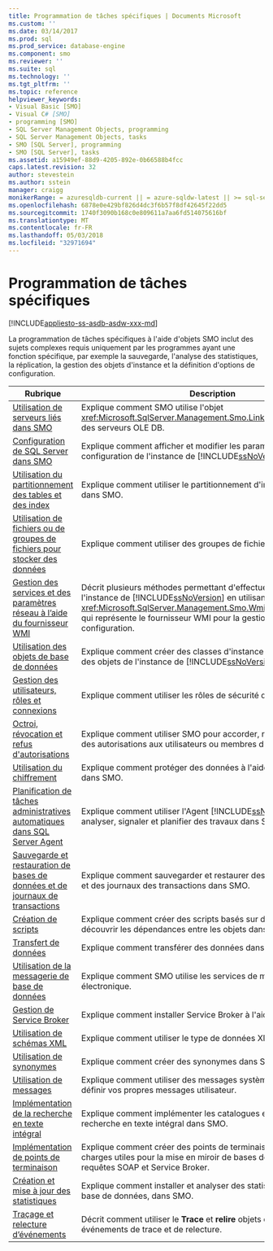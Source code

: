 ```yaml
---
title: Programmation de tâches spécifiques | Documents Microsoft
ms.custom: ''
ms.date: 03/14/2017
ms.prod: sql
ms.prod_service: database-engine
ms.component: smo
ms.reviewer: ''
ms.suite: sql
ms.technology: ''
ms.tgt_pltfrm: ''
ms.topic: reference
helpviewer_keywords:
- Visual Basic [SMO]
- Visual C# [SMO]
- programming [SMO]
- SQL Server Management Objects, programming
- SQL Server Management Objects, tasks
- SMO [SQL Server], programming
- SMO [SQL Server], tasks
ms.assetid: a15949ef-88d9-4205-892e-0b66588b4fcc
caps.latest.revision: 32
author: stevestein
ms.author: sstein
manager: craigg
monikerRange: = azuresqldb-current || = azure-sqldw-latest || >= sql-server-2016 || = sqlallproducts-allversions
ms.openlocfilehash: 6878e0e429bf826d4dc3f6b57f8df42645f22dd5
ms.sourcegitcommit: 1740f3090b168c0e809611a7aa6fd514075616bf
ms.translationtype: MT
ms.contentlocale: fr-FR
ms.lasthandoff: 05/03/2018
ms.locfileid: "32971694"
---
```

# <a name="programming-specific-tasks"></a>Programmation de tâches spécifiques
[!INCLUDE[appliesto-ss-asdb-asdw-xxx-md](../../../includes/appliesto-ss-asdb-asdw-xxx-md.md)]

  La programmation de tâches spécifiques à l'aide d'objets SMO inclut des sujets complexes requis uniquement par les programmes ayant une fonction spécifique, par exemple la sauvegarde, l'analyse des statistiques, la réplication, la gestion des objets d'instance et la définition d'options de configuration.  
  
|Rubrique| Description|  
|-----------|-----------------|  
|[Utilisation de serveurs liés dans SMO](../../../relational-databases/server-management-objects-smo/tasks/using-linked-servers-in-smo.md)|Explique comment SMO utilise l'objet <xref:Microsoft.SqlServer.Management.Smo.LinkedServer> pour lier des serveurs OLE DB.|  
|[Configuration de SQL Server dans SMO](../../../relational-databases/server-management-objects-smo/tasks/configuring-sql-server-in-smo.md)|Explique comment afficher et modifier les paramètres de configuration de l'instance de [!INCLUDE[ssNoVersion](../../../includes/ssnoversion-md.md)] dans SMO.|  
|[Utilisation du partitionnement des tables et des index](../../../relational-databases/server-management-objects-smo/tasks/using-table-and-index-partitioning.md)|Explique comment utiliser le partitionnement d'index et de table dans SMO.|  
|[Utilisation de fichiers ou de groupes de fichiers pour stocker des données](../../../relational-databases/server-management-objects-smo/tasks/using-filegroups-and-files-to-store-data.md)|Explique comment utiliser des groupes de fichiers dans SMO.|  
|[Gestion des services et des paramètres réseau à l’aide du fournisseur WMI](../../../relational-databases/server-management-objects-smo/tasks/managing-services-and-network-settings-by-using-wmi-provider.md)|Décrit plusieurs méthodes permettant d'effectuer le suivi de l'instance de [!INCLUDE[ssNoVersion](../../../includes/ssnoversion-md.md)] en utilisant l'objet <xref:Microsoft.SqlServer.Management.Smo.Wmi.ManagedComputer> qui représente le fournisseur WMI pour la gestion de la configuration.|  
|[Utilisation des objets de base de données](../../../relational-databases/server-management-objects-smo/tasks/creating-altering-and-removing-database-objects.md)|Explique comment créer des classes d'instance qui représentent des objets de l'instance de [!INCLUDE[ssNoVersion](../../../includes/ssnoversion-md.md)].|  
|[Gestion des utilisateurs, rôles et connexions](../../../relational-databases/server-management-objects-smo/tasks/managing-users-roles-and-logins.md)|Explique comment utiliser les rôles de sécurité dans SMO.|  
|[Octroi, révocation et refus d'autorisations](../../../relational-databases/server-management-objects-smo/tasks/granting-revoking-and-denying-permissions.md)|Explique comment utiliser SMO pour accorder, révoquer et refuser des autorisations aux utilisateurs ou membres d'un rôle.|  
|[Utilisation du chiffrement](../../../relational-databases/server-management-objects-smo/tasks/using-encryption.md)|Explique comment protéger des données à l'aide du chiffrement dans SMO.|  
|[Planification de tâches administratives automatiques dans SQL Server Agent](../../../relational-databases/server-management-objects-smo/tasks/scheduling-automatic-administrative-tasks-in-sql-server-agent.md)|Explique comment utiliser l'Agent [!INCLUDE[ssNoVersion](../../../includes/ssnoversion-md.md)] pour analyser, signaler et planifier des travaux dans SMO.|  
|[Sauvegarde et restauration de bases de données et de journaux de transactions](../../../relational-databases/server-management-objects-smo/tasks/backing-up-and-restoring-databases-and-transaction-logs.md)|Explique comment sauvegarder et restaurer des bases de données et des journaux des transactions dans SMO.|  
|[Création de scripts](../../../relational-databases/server-management-objects-smo/tasks/scripting.md)|Explique comment créer des scripts basés sur des objets et découvrir les dépendances entre les objets dans SMO.|  
|[Transfert de données](../../../relational-databases/server-management-objects-smo/tasks/transferring-data.md)|Explique comment transférer des données dans SMO.|  
|[Utilisation de la messagerie de base de données](../../../relational-databases/server-management-objects-smo/tasks/using-database-mail.md)|Explique comment SMO utilise les services de messagerie électronique.|  
|[Gestion de Service Broker](../../../relational-databases/server-management-objects-smo/tasks/managing-service-broker.md)|Explique comment installer Service Broker à l'aide de SMO.|  
|[Utilisation de schémas XML](../../../relational-databases/server-management-objects-smo/tasks/using-xml-schemas.md)|Explique comment utiliser le type de données XML dans SMO.|  
|[Utilisation de synonymes](../../../relational-databases/server-management-objects-smo/tasks/using-synonyms.md)|Explique comment créer des synonymes dans SMO.|  
|[Utilisation de messages](../../../relational-databases/server-management-objects-smo/tasks/using-messages.md)|Explique comment utiliser des messages système et comment définir vos propres messages utilisateur.|  
|[Implémentation de la recherche en texte intégral](../../../relational-databases/server-management-objects-smo/tasks/implementing-full-text-search.md)|Explique comment implémenter les catalogues et index de recherche en texte intégral dans SMO.|  
|[Implémentation de points de terminaison](../../../relational-databases/server-management-objects-smo/tasks/implementing-endpoints.md)|Explique comment créer des points de terminaison afin de gérer les charges utiles pour la mise en miroir de bases de données, les requêtes SOAP et Service Broker.|  
|[Création et mise à jour des statistiques](../../../relational-databases/server-management-objects-smo/tasks/creating-and-updating-statistics.md)|Explique comment installer et analyser des statistiques dans une base de données, dans SMO.|  
|[Traçage et relecture d’événements](../../../relational-databases/server-management-objects-smo/tasks/tracing-and-replaying-events.md)|Décrit comment utiliser le **Trace** et **relire** objets dans SMO pour les événements de trace et de relecture.|  
  
  

